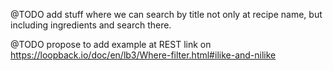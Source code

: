 
@TODO add stuff where we can search by title not only at recipe name, but including ingredients and search there.

@TODO propose to add example at REST link on https://loopback.io/doc/en/lb3/Where-filter.html#ilike-and-nilike  
